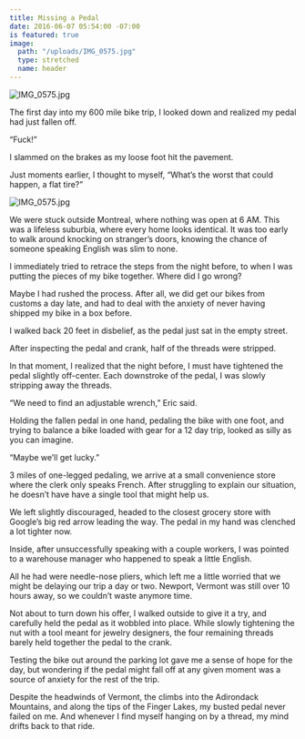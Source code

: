 ```yaml
---
title: Missing a Pedal
date: 2016-06-07 05:54:00 -07:00
is featured: true
image:
  path: "/uploads/IMG_0575.jpg"
  type: stretched
  name: header
---
```


![IMG_0575.jpg](/uploads/IMG_0575.jpg)

The first day into my 600 mile bike trip, I looked down and realized my pedal had just fallen off. 

“Fuck!” 

I slammed on the brakes as my loose foot hit the pavement.

Just moments earlier, I thought to myself, “What’s the worst that could happen, a flat tire?”

![IMG_0575.jpg](/uploads/IMG_0575.jpg)

We were stuck outside Montreal, where nothing was open at 6 AM. This was a lifeless suburbia, where every home looks identical. It was too early to walk around knocking on stranger’s doors, knowing the chance of someone speaking English was slim to none.

I immediately tried to retrace the steps from the night before, to when I was putting the pieces of my bike together. Where did I go wrong?

Maybe I had rushed the process. After all, we did get our bikes from customs a day late, and had to deal with the anxiety of never having shipped my bike in a box before. 

I walked back 20 feet in disbelief, as the pedal just sat in the empty street. 

After inspecting the pedal and crank, half of the threads were stripped. 

In that moment, I realized that the night before, I must have tightened the pedal slightly off-center. Each downstroke of the pedal, I was slowly stripping away the threads. 

“We need to find an adjustable wrench,” Eric said.

Holding the fallen pedal in one hand, pedaling the bike with one foot, and trying to balance a bike loaded with gear for a 12 day trip, looked as silly as you can imagine.

“Maybe we’ll get lucky.”

3 miles of one-legged pedaling, we arrive at a small convenience store where the clerk only speaks French. After struggling to explain our situation, he doesn’t have have a single tool that might help us.

We left slightly discouraged, headed to the closest grocery store with Google’s big red arrow leading the way. The pedal in my hand was clenched a lot tighter now.

Inside, after unsuccessfully speaking with a couple workers, I was pointed to a warehouse manager who happened to speak a little English.

All he had were needle-nose pliers, which left me a little worried that we might be delaying our trip a day or two. Newport, Vermont was still over 10 hours away, so we couldn’t waste anymore time.

Not about to turn down his offer, I walked outside to give it a try, and carefully held the pedal as it wobbled into place. While slowly tightening the nut with a tool meant for jewelry designers, the four remaining threads barely held together the pedal to the crank.

Testing the bike out around the parking lot gave me a sense of hope for the day, but wondering if the pedal might fall off at any given moment was a source of anxiety for the rest of the trip.

Despite the headwinds of Vermont, the climbs into the Adirondack Mountains, and along the tips of the Finger Lakes, my busted pedal never failed on me. And whenever I find myself hanging on by a thread, my mind drifts back to that ride.